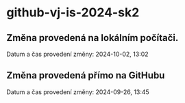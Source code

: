 # github-vj-is-2024-sk2


## Změna provedená na lokálním počítači.
Datum a čas provedení změny: 2024-10-02, 13:02


## Změna provedená přímo na GitHubu
Datum a čas provedení změny: 2024-09-26, 13:45




